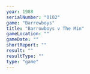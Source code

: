 ```yaml
---
year: 1988
serialNumber: "0102" 
game: "Barrowboys"
title: "Barrowboys v The Min"
gameLocation: ""
gameDate: ""
shortReport: ""
result: ""
resultType: ""
type: "game"
---
```

